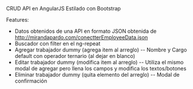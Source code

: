CRUD API en AngularJS
Estilado con Bootstrap

Features:
- Datos obtenidos de una API en formato JSON obtenida de http://mirandapardo.com/conectterEmployeeData.json
- Buscador con filter en el ng-repeat
- Agregar trabajador dummy (agrega item al arreglo)
-- Nombre y Cargo default con operador ternario (al dejar en blanco)
- Editar trabajador dummy (modifica item al arreglo)
-- Utiliza el mismo modal de agregar pero llena los campos y modifica los textos/botones
- Eliminar trabajador dummy (quita elemento del arreglo)
-- Modal de confirmación

